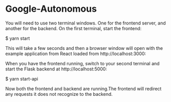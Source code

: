 # Google-Autonomous

You will need to use two terminal windows. One for the frontend server, and another for the backend. On the first terminal, start the frontend:

$ yarn start 

This will take a few seconds and then a browser window will open with the example application from React loaded from http://localhost:3000:

When you have the frontend running, switch to your second terminal and start the Flask backend at http://localhost:5000:

$ yarn start-api

Now both the frontend and backend are running.The frontend will redirect any requests it does not recognize to the backend. 
